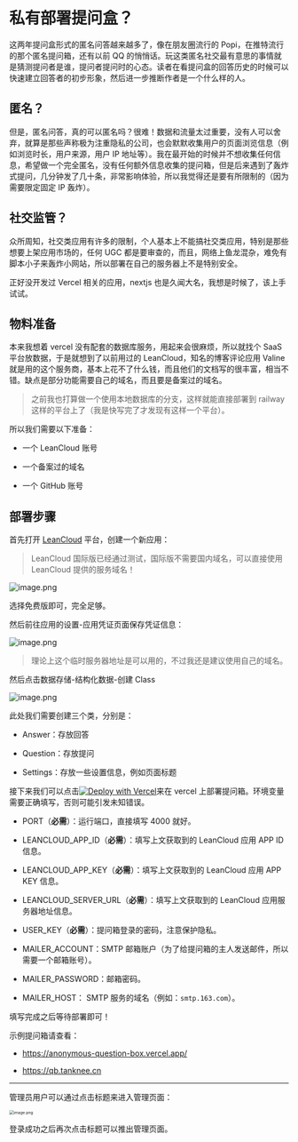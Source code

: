# 私有部署提问盒？

这两年提问盒形式的匿名问答越来越多了，像在朋友圈流行的 Popi，在推特流行的那个匿名提问箱，还有以前 QQ 的悄悄话。玩这类匿名社交最有意思的事情就是猜测提问者是谁，提问者提问时的心态。读者在看提问盒的回答历史的时候可以快速建立回答者的初步形象，然后进一步推断作者是一个什么样的人。

## 匿名？

但是，匿名问答，真的可以匿名吗？很难！数据和流量太过重要，没有人可以舍弃，就算是那些声称极为注重隐私的公司，也会默默收集用户的页面浏览信息（例如浏览时长，用户来源，用户 IP 地址等）。我在最开始的时候并不想收集任何信息，希望做一个完全匿名，没有任何额外信息收集的提问箱，但是后来遇到了轰炸式提问，几分钟发了几十条，非常影响体验，所以我觉得还是要有所限制的（因为需要限定固定 IP 轰炸）。

## 社交监管？

众所周知，社交类应用有许多的限制，个人基本上不能搞社交类应用，特别是那些想要上架应用市场的，任何 UGC 都是要审查的，而且，网络上鱼龙混杂，难免有脚本小子来轰炸小网站，所以部署在自己的服务器上不是特别安全。

正好没开发过 Vercel 相关的应用，nextjs 也是久闻大名，我想是时候了，该上手试试。

## 物料准备

本来我想着 vercel 没有配套的数据库服务，用起来会很麻烦，所以就找个 SaaS 平台放数据，于是就想到了以前用过的 LeanCloud，知名的博客评论应用 Valine 就是用的这个服务商，基本上花不了什么钱，而且他们的文档写的很丰富，相当不错。缺点是部分功能需要自己的域名，而且要是备案过的域名。

> 之前我也打算做一个使用本地数据库的分支，这样就能直接部署到 railway 这样的平台上了（我是快写完了才发现有这样一个平台）。

所以我们需要以下准备：

*   一个 LeanCloud 账号

*   一个备案过的域名

*   一个 GitHub 账号

## 部署步骤

首先打开 [LeanCloud](https://www.leancloud.cn/) 平台，创建一个新应用：

>   LeanCloud 国际版已经通过测试，国际版不需要国内域名，可以直接使用 LeanCloud 提供的服务域名！

![image.png](assets/image-20220613202646-ztybp4s.png)

选择免费版即可，完全足够。

然后前往应用的设置-应用凭证页面保存凭证信息：

![image.png](assets/image-20220613202924-o3i9hfp.png)

> 理论上这个临时服务器地址是可以用的，不过我还是建议使用自己的域名。

然后点击数据存储-结构化数据-创建 Class

![image.png](assets/image-20220613203330-pecft3z.png)

此处我们需要创建三个类，分别是：

*   Answer：存放回答

*   Question：存放提问

*   Settings：存放一些设置信息，例如页面标题

接下来我们可以点击[![Deploy with Vercel](https://vercel.com/button)](https://vercel.com/new/clone?repository-url=https%3A%2F%2Fgithub.com%2FTankNee%2FAnonymousQuestionBox\&env=PORT,LEANCLOUD_APP_ID,LEANCLOUD_APP_KEY,LEANCLOUD_SERVER_URL,USER_KEY,MAILER_ACCOUNT,MAILER_PASSWORD,MAILER_HOST\&envDescription=%E8%AF%B7%E6%AD%A3%E7%A1%AE%E5%A1%AB%E5%86%99%E7%8E%AF%E5%A2%83%E5%8F%98%E9%87%8F%EF%BC%8C%E8%AF%A6%E7%BB%86%E8%A7%A3%E9%87%8A%E8%AF%B7%E6%9F%A5%E7%9C%8B%E4%BB%93%E5%BA%93%20README\&envLink=https%3A%2F%2Fgithub.com%2FTankNee%2FAnonymousQuestionBox)来在 vercel 上部署提问箱。环境变量需要正确填写，否则可能引发未知错误。

*   PORT（**必需**）：运行端口，直接填写 4000 就好。

*   LEANCLOUD\_APP\_ID（**必需**）：填写上文获取到的 LeanCloud 应用 APP ID 信息。

*   LEANCLOUD\_APP\_KEY（**必需**）：填写上文获取到的 LeanCloud 应用 APP KEY 信息。

*   LEANCLOUD\_SERVER\_URL（**必需**）：填写上文获取到的 LeanCloud 应用服务器地址信息。

*   USER\_KEY（**必需**）：提问箱登录的密码，注意保护隐私。

*   MAILER\_ACCOUNT：SMTP 邮箱账户（为了给提问箱的主人发送邮件，所以需要一个邮箱账号）。

*   MAILER\_PASSWORD：邮箱密码。

*   MAILER\_HOST： SMTP 服务的域名（例如：`smtp.163.com`）。

填写完成之后等待部署即可！

示例提问箱请查看：

*   <https://anonymous-question-box.vercel.app/>

*   <https://qb.tanknee.cn>

***

管理员用户可以通过点击标题来进入管理页面：

<img src="assets/password.png" alt="image.png" style="zoom:50%;" />

登录成功之后再次点击标题可以推出管理页面。
